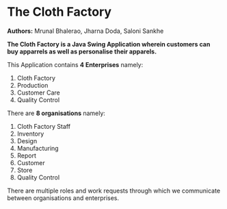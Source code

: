# The Cloth Factory

**Authors:**
Mrunal Bhalerao,
Jharna Doda,
Saloni Sankhe

**The Cloth Factory is a Java Swing Application wherein customers can buy apparrels as well as personalise their apparels.**

This Application contains **4 Enterprises** namely:
1. Cloth Factory
2. Production
3. Customer Care
4. Quality Control


There are **8 organisations** namely:
1. Cloth Factory Staff
2. Inventory
3. Design
4. Manufacturing
5. Report
6. Customer
7. Store
8. Quality Control


There are multiple roles and work requests through which we communicate between organisations and enterprises. 
